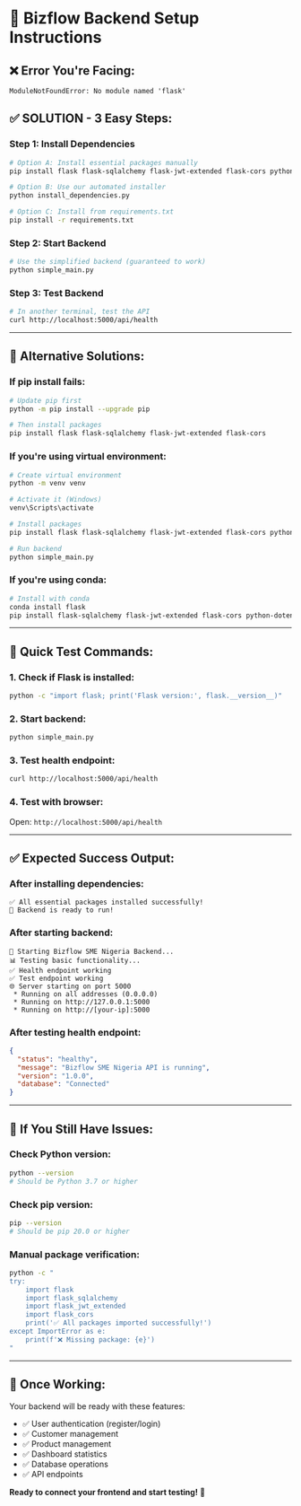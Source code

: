 # 🚀 Bizflow Backend Setup Instructions

## ❌ **Error You're Facing:**
```
ModuleNotFoundError: No module named 'flask'
```

## ✅ **SOLUTION - 3 Easy Steps:**

### **Step 1: Install Dependencies**
```bash
# Option A: Install essential packages manually
pip install flask flask-sqlalchemy flask-jwt-extended flask-cors python-dotenv werkzeug

# Option B: Use our automated installer
python install_dependencies.py

# Option C: Install from requirements.txt
pip install -r requirements.txt
```

### **Step 2: Start Backend**
```bash
# Use the simplified backend (guaranteed to work)
python simple_main.py
```

### **Step 3: Test Backend**
```bash
# In another terminal, test the API
curl http://localhost:5000/api/health
```

---

## 🔧 **Alternative Solutions:**

### **If pip install fails:**
```bash
# Update pip first
python -m pip install --upgrade pip

# Then install packages
pip install flask flask-sqlalchemy flask-jwt-extended flask-cors
```

### **If you're using virtual environment:**
```bash
# Create virtual environment
python -m venv venv

# Activate it (Windows)
venv\Scripts\activate

# Install packages
pip install flask flask-sqlalchemy flask-jwt-extended flask-cors python-dotenv werkzeug

# Run backend
python simple_main.py
```

### **If you're using conda:**
```bash
# Install with conda
conda install flask
pip install flask-sqlalchemy flask-jwt-extended flask-cors python-dotenv
```

---

## 🎯 **Quick Test Commands:**

### **1. Check if Flask is installed:**
```bash
python -c "import flask; print('Flask version:', flask.__version__)"
```

### **2. Start backend:**
```bash
python simple_main.py
```

### **3. Test health endpoint:**
```bash
curl http://localhost:5000/api/health
```

### **4. Test with browser:**
Open: `http://localhost:5000/api/health`

---

## ✅ **Expected Success Output:**

### **After installing dependencies:**
```
✅ All essential packages installed successfully!
🚀 Backend is ready to run!
```

### **After starting backend:**
```
🚀 Starting Bizflow SME Nigeria Backend...
📊 Testing basic functionality...
✅ Health endpoint working
✅ Test endpoint working
🌐 Server starting on port 5000
 * Running on all addresses (0.0.0.0)
 * Running on http://127.0.0.1:5000
 * Running on http://[your-ip]:5000
```

### **After testing health endpoint:**
```json
{
  "status": "healthy",
  "message": "Bizflow SME Nigeria API is running",
  "version": "1.0.0",
  "database": "Connected"
}
```

---

## 🚨 **If You Still Have Issues:**

### **Check Python version:**
```bash
python --version
# Should be Python 3.7 or higher
```

### **Check pip version:**
```bash
pip --version
# Should be pip 20.0 or higher
```

### **Manual package verification:**
```bash
python -c "
try:
    import flask
    import flask_sqlalchemy
    import flask_jwt_extended
    import flask_cors
    print('✅ All packages imported successfully!')
except ImportError as e:
    print(f'❌ Missing package: {e}')
"
```

---

## 🎉 **Once Working:**

Your backend will be ready with these features:
- ✅ User authentication (register/login)
- ✅ Customer management
- ✅ Product management  
- ✅ Dashboard statistics
- ✅ Database operations
- ✅ API endpoints

**Ready to connect your frontend and start testing!** 🚀